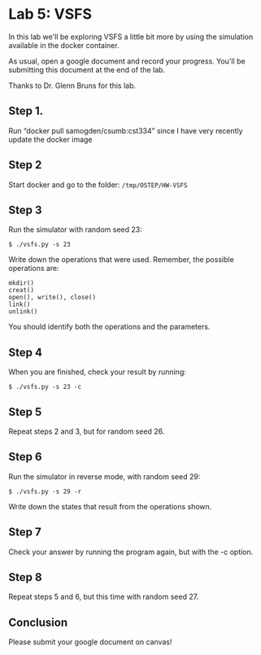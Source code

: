 # Lab 5: VSFS

In this lab we'll be exploring VSFS a little bit more by using the simulation available in the docker container.

As usual, open a google document and record your progress.
You'll be submitting this document at the end of the lab.

Thanks to Dr. Glenn Bruns for this lab.

## Step 1.
Run “docker pull samogden/csumb:cst334” since I have very recently update the docker image

## Step 2
Start docker and go to the folder:
`/tmp/OSTEP/HW-VSFS`

## Step 3
Run the simulator with random seed 23:
```shell
$ ./vsfs.py -s 23
```
Write down the operations that were used.  Remember, the possible operations are:
```shell
mkdir()
creat()
open(), write(), close()
link()
unlink()
```
You should identify both the operations and the parameters.

## Step 4
When you are finished, check your result by running:
```shell
$ ./vsfs.py -s 23 -c
```

## Step 5
Repeat steps 2 and 3, but for random seed 26.

## Step 6
Run the simulator in reverse mode, with random seed 29:
```shell
$ ./vsfs.py -s 29 -r
```

Write down the states that result from the operations shown.

## Step 7
Check your answer by running the program again, but with the -c option.

## Step 8
Repeat steps 5 and 6, but this time with random seed 27.

## Conclusion

Please submit your google document on canvas!